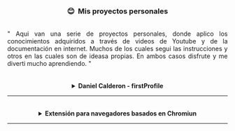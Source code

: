 <h3 align='center'> 😊 &nbsp;Mis proyectos personales</h3>
<br />
<div style="display: flex; flex-direction: row; justify-content: space-evenly; text-align:justify">
" Aqui van una serie de proyectos personales, donde aplico los conocimientos adquiridos a través de videos de Youtube y de la documentación en internet. Muchos de los cuales segui las instrucciones y otros en las cuales son de ideasa propias. En ambos casos disfrute y me diverti mucho aprendiendo. "
</div>
<br />
<br />
<details><summary align='center'><b>Daniel Calderon - firstProfile</b></summary>
<p></p>
<p style="display: flex; flex-direction: row; justify-content: space-evenly; text-align:justify">
Este fue mi primera página de perfil, es un extracto de una página que modifique, me fue muy útil para conocer css, como trabaja y saber usar las variables en css.
</p>
<br />
<div align='center'>

<a href='https://github.com/Kapelu/proyectos-personales/tree/main/Daniel%20Calderon%20-%20Profile' target="_blank"> Link del Proyecto </a>

</div>
</details>

---

<br />
<details><summary align='center'><b>Extensión para navegadores basados en Chromiun</b></summary>
<p></p>
<p style="display: flex; flex-direction: row; justify-content: space-evenly; text-align:justify">
En este tutorial muestro como podemos crear una extensión para navegadores basados en Chromiun. Los guiaré desde lo más básico, como es crear el archivo de manifiesto (JSON), una página emergente o tambien llamada Popup, además de añadir codigo de Javascript para que el usuario pueda interactuar con la extension, y como hacer para activar la extensión en nuestro navegador.

Al existir otros navegadores basados en Chromiun, como Brave, Opera, Microsoft Edge y el mismo Chromiun, esta extension puede funcionar exactamente igual para esos proyectos.
</p>
<br />
<div align='center'>

<a href='https://github.com/Kapelu/primera-extension-chrome' target="_blank"> Link del Proyecto </a>

</div>
</details>

---
